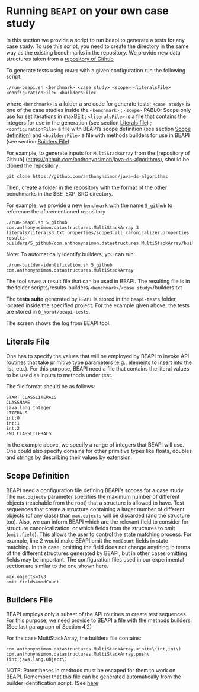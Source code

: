# Running `BEAPI` on your own case study


In this section we provide a script to run beapi to generate a tests for any case study.
To use this script, you need to create the directory in the same way as the existing benchmarks in the repository.
We provide new data structures taken from a [repository of Github](https://github.com/anthonynsimon/java-ds-algorithms)

To generate tests using `BEAPI` with a given configuration run the following script:

```
./run-beapi.sh <benchmark> <case study> <scope> <literalsFile> <configurationFile> <buildersFile>
```

where `<benchmark>` is a folder a src code for generate tests; `<case study>` is one of the case studies inside the `<benchmark>` ; `<scope>` PABLO: Scope only use for set iterations in maxBEit  ; `<literalsFile>` is a file that contains the integers for use in the generation (see section [Literals file](#Literals-File)) ;`<configurationFile>` a file with BEAPI’s scope definition (see section [Scope definition](#scope-definition)) and `<buildersFile>` a file with methods builders for use in BEAPI (see section [Builders File](#builders-file)) 


For example, to generate inputs for `MultiStackArray` from the [repository of Github] (https://github.com/anthonynsimon/java-ds-algorithms), should be cloned the repository:
```
git clone https://github.com/anthonynsimon/java-ds-algorithms
```
Then, create a folder in the repository with the format of the other benchmarks in the $BE_EXP_SRC directory.

For example, we provide a new `benchmark` with the name `5_github` to reference the aforementioned repository

```
./run-beapi.sh 5_github com.anthonynsimon.datastructures.MultiStackArray 3 literals/literals3.txt properties/scope3.all.canonicalizer.properties results-builders/5_github/com.anthonynsimon.datastructures.MultiStackArray/builders.txt
```

Note: To automatically identify builders, you can run:
```
./run-builder-identification.sh 5_github com.anthonynsimon.datastructures.MultiStackArray
```
The tool saves a result file that can be used in BEAPI. The resulting file is in the folder scripts/results-builders/`<benchmark>`/`<case study>`/builders.txt


The  **tests suite** generated by `BEAPI` is stored in the `beapi-tests` folder, located inside the specified project. For the example given above, the tests are stored in `0_korat/beapi-tests`. 

The screen shows the log from BEAPI tool.

## Literals File
One has to specify the values that will be employed by BEAPI to invoke API routines that take primitive type parameters (e.g., elements to insert into the list, etc.). 
For this purpose, BEAPI need a file that contains the literal values to be used as inputs to methods under test.

The file format should be as follows:
```
START CLASSLITERALS
CLASSNAME
java.lang.Integer
LITERALS
int:0
int:1
int:2
END CLASSLITERALS
```

In the example above, we specify a range of integers that BEAPI will use. One could also specify domains for other primitive types like floats, doubles and strings by describing their values by extension.

## Scope Definition

BEAPI need a configuration file defining BEAPI’s scopes for a case study. The `max.objects` parameter specifies the maximum number of different objects (reachable from the root) that a structure is allowed to have. Test sequences that create a structure containing a larger number of different objects (of any class) than `max.objects` will be discarded (and the structure too). Also, we can inform BEAPI which are the relevant field to consider for structure canonicalization, or which fields from the structures to omit (`omit.field`). This allows the user to control the state matching process. For example, line 2 would make BEAPI omit the `modCount` fields in state matching. In this case, omitting the field does not change anything in terms of the different structures generated by BEAPI, but in other cases omitting fields may be important. The configuration files used in our experimental section are similar to the one shown here.

```
max.objects=1\3
omit.fields=modCount
```

## Builders File

BEAPI employs only a subset of the API routines to create test sequences. For this purpose, we need provide to BEAPI a file with the methods builders. (See last paragraph of Section 4.2)

For the case MultiStackArray, the builders file contains:
```
com.anthonynsimon.datastructures.MultiStackArray.<init>\(int,int\)
com.anthonynsimon.datastructures.MultiStackArray.push\(int,java.lang.Object\)

```
NOTE: Parentheses in methods must be escaped for them to work on BEAPI. Remember that this file can be generated automatically from the builder identification script. (See [here](BEAPI_OPT.md) 
